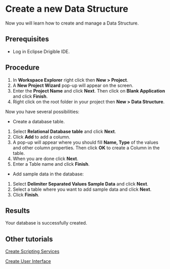 # Create a new Data Structure
Now you will learn how to create and manage a Data Structure.
## Prerequisites

 - Log in Eclipse Drigible IDE.

## Procedure
1. In **Workspace Explorer** right click then **New > Project**.
2. A **New Project Wizard** pop-up will appear on the screen.
3. Enter the **Project Name** and click **Next**. Then click on **Blank Application** and click **Finish**.
4. Right click on the root folder in your project then **New > Data Structure**.

Now you have several possibilities:

 - Create a database table.
  1. Select **Relational Database table** and click **Next**.
  2. Click **Add** to add a column.
  3. A pop-up will appear where you should fill **Name, Type** of the values and other column properties. Then click **OK** to create a Column in the table.
  4. When you are done click **Next**.
  5. Enter a Table name and click **Finish**.

-	Add sample data in the database:
 1.	Select **Delimiter Separated Values Sample Data** and click **Next**.
 2.	Select a table where you want to add sample data and click **Next**.
 3.	Click **Finish**.

## Results

Your database is successfully created.

## Other tutorials
[Create Scripting Services](https://github.com/dirigiblelabs/curriculum/blob/master/LuchezarSerdarski/CreateScriptingServices.md)

[Create User Interface](https://github.com/dirigiblelabs/curriculum/blob/master/LuchezarSerdarski/CreateUserInterface.md)
